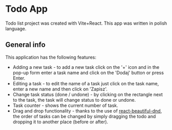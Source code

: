 # Todo App

Todo list project was created with Vite+React. This app was written in polish language.

## General info

This application has the following features:

- Adding a new task - to add a new task click on the '+' icon and in the pop-up form enter a task name and click on the 'Dodaj' button or press Enter.
- Editing a task - to edit the name of a task just click on the task name, enter a new name and then click on 'Zapisz'.
- Change task status (done / undone) - by clicking on the rectangle next to the task, the task will change status to done or undone.
- Task counter - shows the current number of task.
- Drag and drop functionality - thanks to the use of <a href = 'https://github.com/atlassian/react-beautiful-dnd'>react-beautiful-dnd</a>, the order of tasks can be changed by simply dragging the todo and dropping it to another place (before or after).
